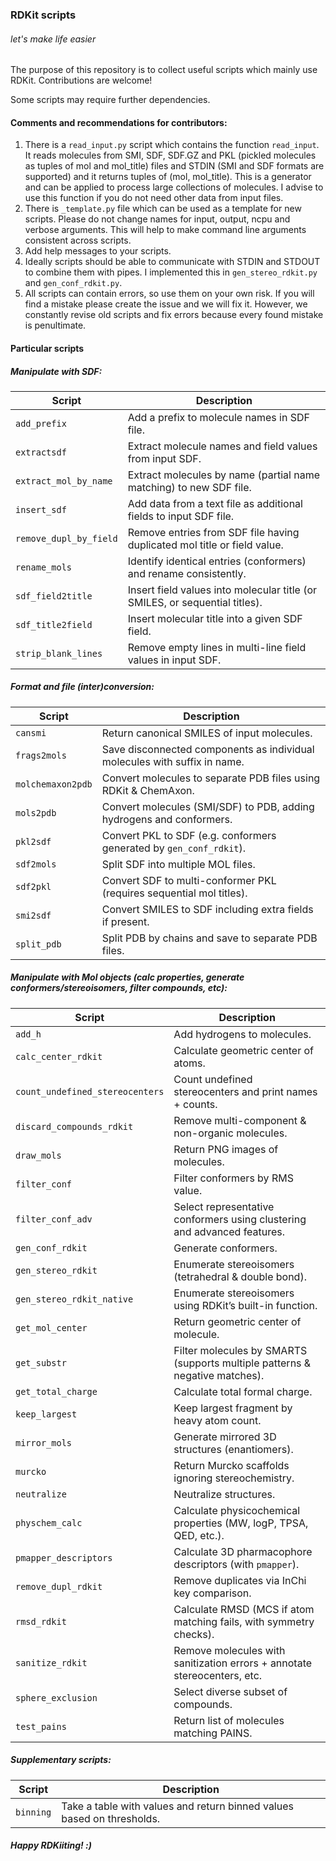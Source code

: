 ### RDKit scripts
###### let's make life easier

The purpose of this repository is to collect useful scripts which mainly use RDKit. Contributions are welcome!

Some scripts may require further dependencies.

#### Comments and recommendations for contributors:
1. There is a `read_input.py` script which contains the function `read_input`. It reads molecules from SMI, SDF, SDF.GZ and PKL (pickled molecules as tuples of mol and mol_title) files and STDIN (SMI and SDF formats are supported) and it returns tuples of (mol, mol_title). This is a generator and can be applied to process large collections of molecules. I advise to use this function if you do not need other data from input files.
2. There is `_template.py` file which can be used as a template for new scripts. Please do not change names for input, output, ncpu and verbose arguments. This will help to make command line arguments consistent across scripts.
3. Add help messages to your scripts.
4. Ideally scripts should be able to communicate with STDIN and STDOUT to combine them with pipes. I implemented this in `gen_stereo_rdkit.py` and `gen_conf_rdkit.py`.
5. All scripts can contain errors, so use them on your own risk. If you will find a mistake please create the issue and we will fix it. However, we constantly revise old scripts and fix errors because every found mistake is penultimate.

#### Particular scripts

##### Manipulate with SDF:  
  
| Script                 | Description                                                                 |
| ---------------------- | --------------------------------------------------------------------------- |
| `add_prefix`           | Add a prefix to molecule names in SDF file.                                 |
| `extractsdf`           | Extract molecule names and field values from input SDF.                     |
| `extract_mol_by_name`  | Extract molecules by name (partial name matching) to new SDF file.          |
| `insert_sdf`           | Add data from a text file as additional fields to input SDF file.           |
| `remove_dupl_by_field` | Remove entries from SDF file having duplicated mol title or field value.    |
| `rename_mols`          | Identify identical entries (conformers) and rename consistently.            |
| `sdf_field2title`      | Insert field values into molecular title (or SMILES, or sequential titles). |
| `sdf_title2field`      | Insert molecular title into a given SDF field.                              |
| `strip_blank_lines`    | Remove empty lines in multi-line field values in input SDF.                 |
 
##### Format and file (inter)conversion:  

| Script            | Description                                                               |
| ----------------- | ------------------------------------------------------------------------- |
| `cansmi`          | Return canonical SMILES of input molecules.                               |
| `frags2mols`      | Save disconnected components as individual molecules with suffix in name. |
| `molchemaxon2pdb` | Convert molecules to separate PDB files using RDKit & ChemAxon.           |
| `mols2pdb`        | Convert molecules (SMI/SDF) to PDB, adding hydrogens and conformers.      |
| `pkl2sdf`         | Convert PKL to SDF (e.g. conformers generated by `gen_conf_rdkit`).       |
| `sdf2mols`        | Split SDF into multiple MOL files.                                        |
| `sdf2pkl`         | Convert SDF to multi-conformer PKL (requires sequential mol titles).      |
| `smi2sdf`         | Convert SMILES to SDF including extra fields if present.                  |
| `split_pdb`       | Split PDB by chains and save to separate PDB files.                       |

##### Manipulate with Mol objects (calc properties, generate conformers/stereoisomers, filter compounds, etc):  

| Script                          | Description                                                                 |
| ------------------------------- | --------------------------------------------------------------------------- |
| `add_h`                         | Add hydrogens to molecules.                                                 |
| `calc_center_rdkit`             | Calculate geometric center of atoms.                                        |
| `count_undefined_stereocenters` | Count undefined stereocenters and print names + counts.                     |
| `discard_compounds_rdkit`       | Remove multi-component & non-organic molecules.                             |
| `draw_mols`                     | Return PNG images of molecules.                                             |
| `filter_conf`                   | Filter conformers by RMS value.                                             |
| `filter_conf_adv`               | Select representative conformers using clustering and advanced features.    |
| `gen_conf_rdkit`                | Generate conformers.                                                        |
| `gen_stereo_rdkit`              | Enumerate stereoisomers (tetrahedral & double bond).                        |
| `gen_stereo_rdkit_native`       | Enumerate stereoisomers using RDKit’s built-in function.                    |
| `get_mol_center`                | Return geometric center of molecule.                                        |
| `get_substr`                    | Filter molecules by SMARTS (supports multiple patterns & negative matches). |
| `get_total_charge`              | Calculate total formal charge.                                              |
| `keep_largest`                  | Keep largest fragment by heavy atom count.                                  |
| `mirror_mols`                   | Generate mirrored 3D structures (enantiomers).                              |
| `murcko`                        | Return Murcko scaffolds ignoring stereochemistry.                           |
| `neutralize`                    | Neutralize structures.                                                      |
| `physchem_calc`                 | Calculate physicochemical properties (MW, logP, TPSA, QED, etc.).           |
| `pmapper_descriptors`           | Calculate 3D pharmacophore descriptors (with `pmapper`).                    |
| `remove_dupl_rdkit`             | Remove duplicates via InChi key comparison.                                 |
| `rmsd_rdkit`                    | Calculate RMSD (MCS if atom matching fails, with symmetry checks).          |
| `sanitize_rdkit`                | Remove molecules with sanitization errors + annotate stereocenters, etc.    |
| `sphere_exclusion`              | Select diverse subset of compounds.                                         |
| `test_pains`                    | Return list of molecules matching PAINS.                                    |

##### Supplementary scripts:

| Script    | Description                                                            |
| --------- | ---------------------------------------------------------------------- |
| `binning` | Take a table with values and return binned values based on thresholds. |

##### Happy RDKiiting! :)
